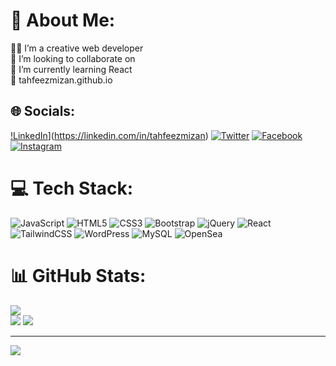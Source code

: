 # 💫 About Me:
👨‍💻 I’m a creative web developer<br>👯 I’m looking to collaborate on<br>🌱 I’m currently learning React<br>💬 tahfeezmizan.github.io


## 🌐 Socials:
[!LinkedIn](https://img.shields.io/badge/LinkedIn-%230077B5.svg?logo=linkedin&logoColor=white)](https://linkedin.com/in/tahfeezmizan) [![Twitter](https://img.shields.io/badge/Twitter-%231DA1F2.svg?logo=Twitter&logoColor=white)](https://twitter.com/tahfeezmizan) 
[![Facebook](https://img.shields.io/badge/Facebook-%231877F2.svg?logo=Facebook&logoColor=white)](https://facebook.com/tahfeezmizan) [![Instagram](https://img.shields.io/badge/Instagram-%23E4405F.svg?logo=Instagram&logoColor=white)](https://instagram.com/tahfeez_mizan) 

# 💻 Tech Stack:
![JavaScript](https://img.shields.io/badge/javascript-%23323330.svg?style=for-the-badge&logo=javascript&logoColor=%23F7DF1E) ![HTML5](https://img.shields.io/badge/html5-%23E34F26.svg?style=for-the-badge&logo=html5&logoColor=white) ![CSS3](https://img.shields.io/badge/css3-%231572B6.svg?style=for-the-badge&logo=css3&logoColor=white) ![Bootstrap](https://img.shields.io/badge/bootstrap-%238511FA.svg?style=for-the-badge&logo=bootstrap&logoColor=white) ![jQuery](https://img.shields.io/badge/jquery-%230769AD.svg?style=for-the-badge&logo=jquery&logoColor=white) ![React](https://img.shields.io/badge/react-%2320232a.svg?style=for-the-badge&logo=react&logoColor=%2361DAFB) ![TailwindCSS](https://img.shields.io/badge/tailwindcss-%2338B2AC.svg?style=for-the-badge&logo=tailwind-css&logoColor=white) ![WordPress](https://img.shields.io/badge/WordPress-%23117AC9.svg?style=for-the-badge&logo=WordPress&logoColor=white) ![MySQL](https://img.shields.io/badge/mysql-%2300000f.svg?style=for-the-badge&logo=mysql&logoColor=white) ![OpenSea](https://img.shields.io/badge/OpenSea-%232081E2.svg?style=for-the-badge&logo=opensea&logoColor=white)
# 📊 GitHub Stats:
![](https://github-readme-stats.vercel.app/api?username=tahfeezmizan&theme=dark&hide_border=false&include_all_commits=true&count_private=true)<br/>
![](https://github-readme-stats.vercel.app/api/top-langs/?username=tahfeezmizan&theme=dark&hide_border=false&include_all_commits=true&count_private=true&layout=compact)
![](https://github-readme-streak-stats.herokuapp.com/?user=tahfeezmizan&theme=dark&hide_border=false)<br/>

---
[![](https://visitcount.itsvg.in/api?id=tahfeezmizan&icon=7&color=0)](https://visitcount.itsvg.in)

<!-- Proudly created with GPRM ( https://gprm.itsvg.in ) -->
